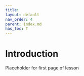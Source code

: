 ```yaml
---
title: 
layout: default
nav_order: 4
parent: index.md
has_toc: T
---
```


# Introduction
Placeholder for first page of lesson
